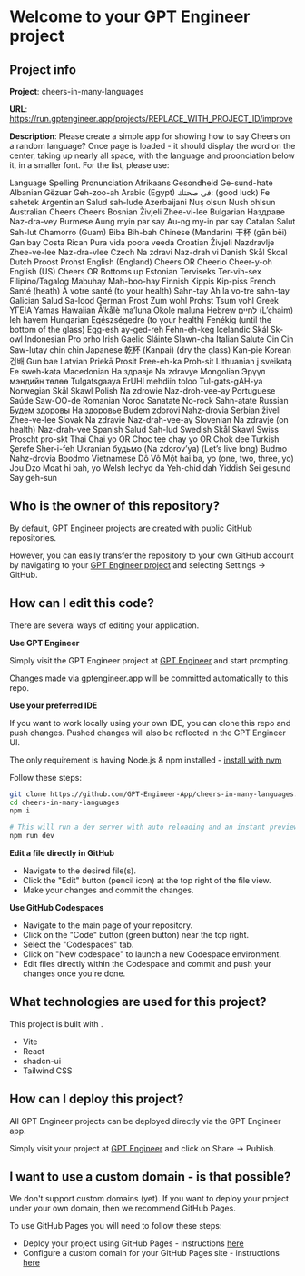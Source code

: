 # Welcome to your GPT Engineer project

## Project info

**Project**: cheers-in-many-languages 

**URL**: https://run.gptengineer.app/projects/REPLACE_WITH_PROJECT_ID/improve

**Description**: Please create a simple app for showing how to say Cheers on a random language? Once page is loaded - it should display the word on the center, taking up nearly all space, with the language and proonciation below it, in a smaller font. For the list, please use:

Language 	Spelling 	Pronunciation
Afrikaans 	Gesondheid 	Ge-sund-hate
Albanian 	Gëzuar 	Geh-zoo-ah
Arabic (Egypt) 	فى صحتك: (good luck) 	Fe sahetek
Argentinian 	Salud 	sah-lude
Azerbaijani 	Nuş olsun 	Nush ohlsun
Australian 	Cheers 	Cheers
Bosnian 	Živjeli 	Zhee-vi-lee
Bulgarian 	Наздраве 	Naz-dra-vey
Burmese 	Aung myin par say 	Au-ng my-in par say
Catalan 	Salut 	Sah-lut
Chamorro (Guam) 	Biba 	Bih-bah
Chinese (Mandarin) 	干杯 (gān bēi) 	Gan bay
Costa Rican 	Pura vida 	poora veeda
Croatian 	Živjeli
Nazdravlje 	Zhee-ve-lee
Naz-dra-vlee
Czech 	Na zdravi 	Naz-drah vi
Danish 	Skål 	Skoal
Dutch 	Proost 	Prohst
English (England) 	Cheers OR Cheerio 	Cheer-y-oh
English (US) 	Cheers OR Bottoms up
Estonian 	Terviseks 	Ter-vih-sex
Filipino/Tagalog 	Mabuhay 	Mah-boo-hay
Finnish 	Kippis 	Kip-piss
French 	Santé (heath)
À votre santé (to your health) 	Sahn-tay
Ah la vo-tre sahn-tay
Galician 	Salud 	Sa-lood
German 	Prost
Zum wohl 	Prohst
Tsum vohl
Greek 	ΥΓΕΙΑ 	Yamas
Hawaiian 	Å’kålè ma’luna 	Okole maluna
Hebrew 	לחיים (L’chaim) 	leh hayem
Hungarian 	Egészségedre (to your health)
Fenékig (until the bottom of the glass) 	Egg-esh ay-ged-reh
Fehn-eh-keg
Icelandic 	Skál 	Sk-owl
Indonesian 	Pro 	prho
Irish Gaelic 	Sláinte 	Slawn-cha
Italian 	Salute
Cin Cin 	Saw-lutay
chin chin
Japanese 	乾杯 (Kanpai) (dry the glass) 	Kan-pie
Korean 	건배 	Gun bae
Latvian 	Priekā
Prosit 	Pree-eh-ka
Proh-sit
Lithuanian 	į sveikatą 	Ee sweh-kata
Macedonian 	На здравје 	Na zdravye
Mongolian 	Эрүүл мэндийн төлөө
Tulgatsgaaya 	ErUHl mehdiin toloo
Tul-gats-gAH-ya
Norwegian 	Skål 	Skawl
Polish 	Na zdrowie 	Naz-droh-vee-ay
Portuguese 	Saúde 	Saw-OO-de
Romanian 	Noroc
Sanatate 	No-rock
Sahn-atate
Russian 	Будем здоровы
На здоровье 	Budem zdorovi
Nahz-drovia
Serbian 	živeli 	Zhee-ve-lee
Slovak 	Na zdravie 	Naz-drah-vee-ay
Slovenian 	Na zdravje (on health) 	Naz-drah-vee
Spanish 	Salud 	Sah-lud
Swedish 	Skål 	Skawl
Swiss 	Proscht 	pro-skt
Thai 	Chai yo OR Choc tee 	chay yo OR Chok dee
Turkish 	Şerefe 	Sher-i-feh
Ukranian 	будьмо (Na zdorov’ya) (Let’s live long)
Budmo 	Nahz-drovia
Boodmo
Vietnamese 	Dô
Vô
Một hai ba, yo (one, two, three, yo) 	Jou
Dzo
Moat hi bah, yo
Welsh 	Iechyd da 	Yeh-chid dah
Yiddish 	Sei gesund 	Say geh-sun 

## Who is the owner of this repository?
By default, GPT Engineer projects are created with public GitHub repositories.

However, you can easily transfer the repository to your own GitHub account by navigating to your [GPT Engineer project](https://run.gptengineer.app/projects/REPLACE_WITH_PROJECT_ID/improve) and selecting Settings -> GitHub. 

## How can I edit this code?
There are several ways of editing your application.

**Use GPT Engineer**

Simply visit the GPT Engineer project at [GPT Engineer](https://run.gptengineer.app/projects/REPLACE_WITH_PROJECT_ID/improve) and start prompting.

Changes made via gptengineer.app will be committed automatically to this repo.

**Use your preferred IDE**

If you want to work locally using your own IDE, you can clone this repo and push changes. Pushed changes will also be reflected in the GPT Engineer UI.

The only requirement is having Node.js & npm installed - [install with nvm](https://github.com/nvm-sh/nvm#installing-and-updating)

Follow these steps: 

```sh
git clone https://github.com/GPT-Engineer-App/cheers-in-many-languages.git
cd cheers-in-many-languages
npm i

# This will run a dev server with auto reloading and an instant preview.
npm run dev
```

**Edit a file directly in GitHub**

- Navigate to the desired file(s).
- Click the "Edit" button (pencil icon) at the top right of the file view.
- Make your changes and commit the changes.

**Use GitHub Codespaces**

- Navigate to the main page of your repository.
- Click on the "Code" button (green button) near the top right.
- Select the "Codespaces" tab.
- Click on "New codespace" to launch a new Codespace environment.
- Edit files directly within the Codespace and commit and push your changes once you're done.

## What technologies are used for this project?

This project is built with .

- Vite
- React
- shadcn-ui
- Tailwind CSS

## How can I deploy this project?

All GPT Engineer projects can be deployed directly via the GPT Engineer app. 

Simply visit your project at [GPT Engineer](https://run.gptengineer.app/projects/REPLACE_WITH_PROJECT_ID/improve) and click on Share -> Publish.

## I want to use a custom domain - is that possible?

We don't support custom domains (yet). If you want to deploy your project under your own domain, then we recommend GitHub Pages.

To use GitHub Pages you will need to follow these steps: 
- Deploy your project using GitHub Pages - instructions [here](https://docs.github.com/en/pages/getting-started-with-github-pages/creating-a-github-pages-site#creating-your-site)
- Configure a custom domain for your GitHub Pages site - instructions [here](https://docs.github.com/en/pages/configuring-a-custom-domain-for-your-github-pages-site)